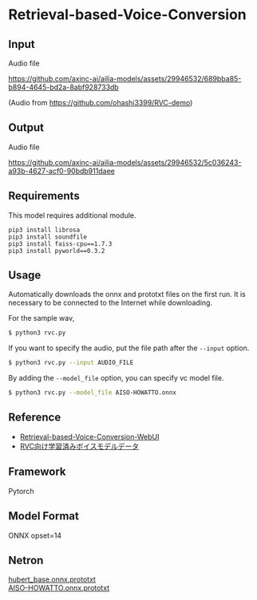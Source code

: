 # Retrieval-based-Voice-Conversion

## Input

Audio file

https://github.com/axinc-ai/ailia-models/assets/29946532/689bba85-b894-4645-bd2a-8abf928733db

(Audio from https://github.com/ohashi3399/RVC-demo)

## Output

Audio file

https://github.com/axinc-ai/ailia-models/assets/29946532/5c036243-a93b-4627-acf0-90bdb911daee

## Requirements

This model requires additional module.
```
pip3 install librosa
pip3 install soundfile
pip3 install faiss-cpu==1.7.3
pip3 install pyworld==0.3.2
```

## Usage
Automatically downloads the onnx and prototxt files on the first run.
It is necessary to be connected to the Internet while downloading.

For the sample wav,
```bash
$ python3 rvc.py
```

If you want to specify the audio, put the file path after the `--input` option.
```bash
$ python3 rvc.py --input AUDIO_FILE
```

By adding the `--model_file` option, you can specify vc model file.
```bash
$ python3 rvc.py --model_file AISO-HOWATTO.onnx
```

## Reference

- [Retrieval-based-Voice-Conversion-WebUI](https://github.com/RVC-Project/Retrieval-based-Voice-Conversion-WebUI)
- [RVC向け学習済みボイスモデルデータ](https://chihaya369.booth.pm/items/4701666)

## Framework

Pytorch

## Model Format

ONNX opset=14

## Netron

[hubert_base.onnx.prototxt](https://netron.app/?url=https://storage.googleapis.com/ailia-models/rvc/hubert_base.onnx.prototxt)  
[AISO-HOWATTO.onnx.prototxt](https://netron.app/?url=https://storage.googleapis.com/ailia-models/rvc/AISO-HOWATTO.onnx.prototxt)
